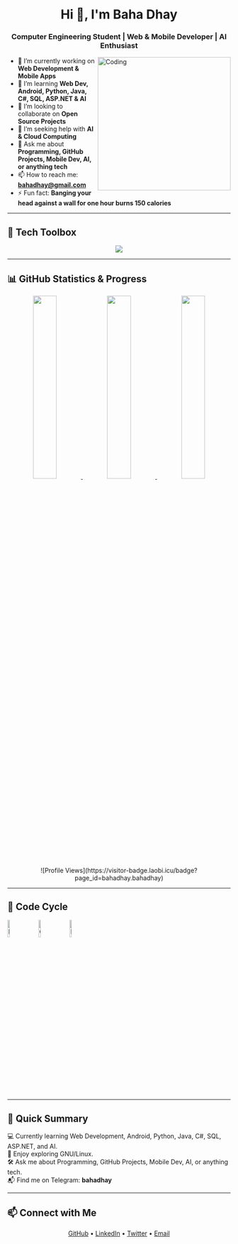 <h1 align="center">Hi 👋, I'm Baha Dhay</h1>
<h3 align="center">Computer Engineering Student | Web & Mobile Developer | AI Enthusiast</h3>

<img align="right" alt="Coding" width="300" src="https://media.giphy.com/media/qgQUggAC3Pfv687qPC/giphy.gif">

- 🔭 I’m currently working on **Web Development & Mobile Apps**
- 🌱 I’m learning **Web Dev, Android, Python, Java, C#, SQL, ASP.NET & AI**
- 👯 I’m looking to collaborate on **Open Source Projects**
- 🤝 I’m seeking help with **AI & Cloud Computing**
- 💬 Ask me about **Programming, GitHub Projects, Mobile Dev, AI, or anything tech**
- 📫 How to reach me: **bahadhay@gmail.com**
- ⚡ Fun fact: **Banging your head against a wall for one hour burns 150 calories**

---

## 🧰 Tech Toolbox

<p align="center">
  <img src="https://skillicons.dev/icons?i=html,css,js,java,python,cs,android,php,mysql,sqlite,git,linux,github,vscode" />
</p>

---

## 📊 GitHub Statistics & Progress

<div align="center"> 
  <a href="https://github.com/bahadhay"> 
    <img src="https://github-readme-stats.vercel.app/api?username=bahadhay&show_icons=true&count_private=true&theme=tokyonight&hide_border=true&border_radius=10" width="32.5%"> 
    <img src="https://github-readme-stats.vercel.app/api/top-langs/?username=bahadhay&layout=compact&theme=tokyonight&hide_border=true&border_radius=10" width="32.5%"> 
    <img src="https://streak-stats.demolab.com?user=bahadhay&theme=tokyonight&hide_border=true&border_radius=10" width="32.5%"> 
  </a> 
  <br><br>
  ![Profile Views](https://visitor-badge.laobi.icu/badge?page_id=bahadhay.bahadhay)
</div>

---

## 🔄 Code Cycle

<img src="https://raw.githubusercontent.com/Tarikul-Islam-Anik/Animated-Fluent-Emojis/master/Emojis/Smilies/Face%20with%20Spiral%20Eyes.png" width="10%" alt="Debugging madness!"/> &nbsp;&nbsp;&nbsp;
<img src="https://raw.githubusercontent.com/Tarikul-Islam-Anik/Animated-Fluent-Emojis/master/Emojis/Smilies/Relieved%20Face.png" width="10%" alt="Code is running!"/> &nbsp;&nbsp;&nbsp;
<img src="https://raw.githubusercontent.com/Tarikul-Islam-Anik/Animated-Fluent-Emojis/master/Emojis/Smilies/Astonished%20Face.png" width="10%" alt="Finished but still learning!"/>

---

## 🐧 Quick Summary
💻 Currently learning Web Development, Android, Python, Java, C#, SQL, ASP.NET, and AI.  
🐧 Enjoy exploring GNU/Linux.  
🛠 Ask me about Programming, GitHub Projects, Mobile Dev, AI, or anything tech.  
📬 Find me on Telegram: **bahadhay**

---

## 📫 Connect with Me

<p align="center">
  <a href="https://github.com/bahadhay" target="_blank">GitHub</a> • 
  <a href="https://www.linkedin.com/in/bahadhay/" target="_blank">LinkedIn</a> • 
  <a href="https://twitter.com/bahadhay" target="_blank">Twitter</a> • 
  <a href="mailto:bahadhay@gmail.com" target="_blank">Email</a>
</p>
